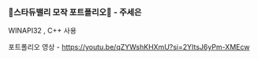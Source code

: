 ### 🐸스타듀밸리 모작 포트폴리오🐸 - 주세은

WINAPI32 , C++ 사용

포트폴리오 영상 -  https://youtu.be/qZYWshKHXmU?si=2YItsJ6yPm-XMEcw

